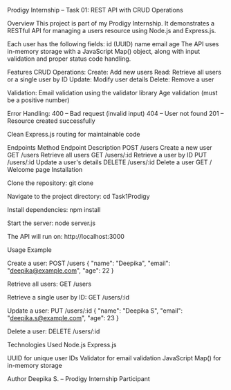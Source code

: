 Prodigy Internship – Task 01: REST API with CRUD Operations

Overview
This project is part of my Prodigy Internship. It demonstrates a RESTful API for managing a users resource using Node.js and Express.js.

Each user has the following fields:
id (UUID)
name
email
age
The API uses in-memory storage with a JavaScript Map() object, along with input validation and proper status code handling.

Features
CRUD Operations:
Create: Add new users
Read: Retrieve all users or a single user by ID
Update: Modify user details
Delete: Remove a user

Validation:
Email validation using the validator library
Age validation (must be a positive number)

Error Handling:
400 – Bad request (invalid input)
404 – User not found
201 – Resource created successfully

Clean Express.js routing for maintainable code

Endpoints
Method	Endpoint	Description
POST	/users	Create a new user
GET	/users	Retrieve all users
GET	/users/:id	Retrieve a user by ID
PUT	/users/:id	Update a user's details
DELETE	/users/:id	Delete a user
GET	/	Welcome page
Installation

Clone the repository:
git clone <your-repo-url>

Navigate to the project directory:
cd Task1Prodigy

Install dependencies:
npm install

Start the server:
node server.js

The API will run on:
http://localhost:3000

Usage Example

Create a user:
POST /users
{
  "name": "Deepika",
  "email": "deepika@example.com",
  "age": 22
}

Retrieve all users:
GET /users


Retrieve a single user by ID:
GET /users/:id

Update a user:
PUT /users/:id
{
  "name": "Deepika S",
  "email": "deepika.s@example.com",
  "age": 23
}

Delete a user:
DELETE /users/:id

Technologies Used
Node.js
Express.js

UUID for unique user IDs
Validator for email validation
JavaScript Map() for in-memory storage

Author
Deepika S. – Prodigy Internship Participant

